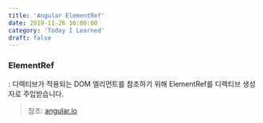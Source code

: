 ```yaml
---
title: 'Angular ElementRef'
date: 2019-11-26 16:00:00
category: 'Today I Learned'
draft: false
---
```


### ElementRef

: 디렉티브가 적용되는 DOM 엘리먼트를 참조하기 위해 ElementRef를 디렉티브 생성자로 주입받습니다.

> 참조: [angular.io](https://angular.kr/guide/attribute-directives)

